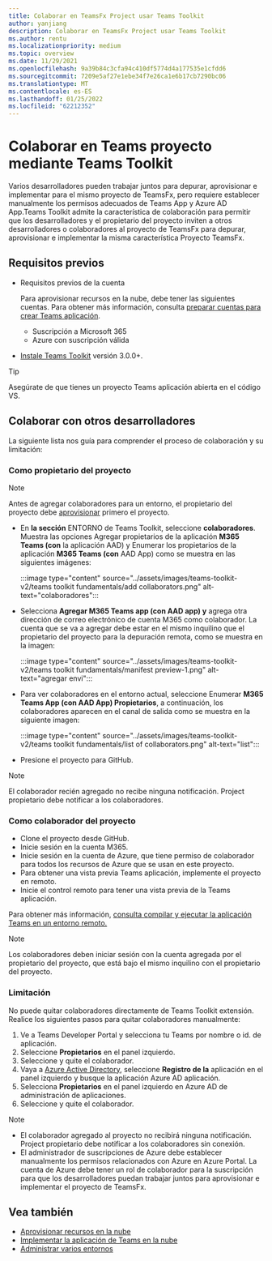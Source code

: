 ```yaml
---
title: Colaborar en TeamsFx Project usar Teams Toolkit
author: yanjiang
description: Colaborar en TeamsFx Project usar Teams Toolkit
ms.author: rentu
ms.localizationpriority: medium
ms.topic: overview
ms.date: 11/29/2021
ms.openlocfilehash: 9a39b84c3cfa94c410df5774d4a177535e1cfdd6
ms.sourcegitcommit: 7209e5af27e1ebe34f7e26ca1e6b17cb7290bc06
ms.translationtype: MT
ms.contentlocale: es-ES
ms.lasthandoff: 01/25/2022
ms.locfileid: "62212352"
---
```

# <a name="collaborate-on-teams-project-using-teams-toolkit"></a>Colaborar en Teams proyecto mediante Teams Toolkit

Varios desarrolladores pueden trabajar juntos para depurar, aprovisionar e implementar para el mismo proyecto de TeamsFx, pero requiere establecer manualmente los permisos adecuados de Teams App y Azure AD App.Teams Toolkit admite la característica de colaboración para permitir que los desarrolladores y el propietario del proyecto inviten a otros desarrolladores o colaboradores al proyecto de TeamsFx para depurar, aprovisionar e implementar la misma característica  Proyecto TeamsFx.

## <a name="prerequisites"></a>Requisitos previos

* Requisitos previos de la cuenta

    Para aprovisionar recursos en la nube, debe tener las siguientes cuentas. Para obtener más información, consulta [preparar cuentas para crear Teams aplicación](accounts.md).

  * Suscripción a Microsoft 365
  * Azure con suscripción válida

* [Instale Teams Toolkit](https://marketplace.visualstudio.com/items?itemName=TeamsDevApp.ms-teams-vscode-extension) versión 3.0.0+.

> [!TIP]
> Asegúrate de que tienes un proyecto Teams aplicación abierta en el código VS.

## <a name="collaborate-with-other-developers"></a>Colaborar con otros desarrolladores

La siguiente lista nos guía para comprender el proceso de colaboración y su limitación:

### <a name="as-project-owner"></a>Como propietario del proyecto

> [!NOTE]
> Antes de agregar colaboradores para un entorno, el propietario del proyecto debe [aprovisionar](provision.md) primero el proyecto.

* En **la sección** ENTORNO de Teams Toolkit, seleccione **colaboradores**. Muestra las opciones Agregar propietarios de la aplicación **M365 Teams (con** la aplicación AAD) y Enumerar los propietarios de la aplicación **M365 Teams (con** AAD App) como se muestra en las siguientes imágenes:

  :::image type="content" source="../assets/images/teams-toolkit-v2/teams toolkit fundamentals/add collaborators.png" alt-text="colaboradores":::

* Selecciona **Agregar M365 Teams app (con AAD app) y** agrega otra dirección de correo electrónico de cuenta M365 como colaborador. La cuenta que se va a agregar debe estar en el mismo inquilino que el propietario del proyecto para la depuración remota, como se muestra en la imagen:

  :::image type="content" source="../assets/images/teams-toolkit-v2/teams toolkit fundamentals/manifest preview-1.png" alt-text="agregar envi":::

* Para ver colaboradores en el entorno actual, seleccione Enumerar **M365 Teams App (con AAD App) Propietarios**, a continuación, los colaboradores aparecen en el canal de salida como se muestra en la siguiente imagen:

  :::image type="content" source="../assets/images/teams-toolkit-v2/teams toolkit fundamentals/list of collaborators.png" alt-text="list":::

* Presione el proyecto para GitHub.

> [!NOTE]
> El colaborador recién agregado no recibe ninguna notificación. Project propietario debe notificar a los colaboradores.

### <a name="as-project-collaborator"></a>Como colaborador del proyecto

* Clone el proyecto desde GitHub.
* Inicie sesión en la cuenta M365.
* Inicie sesión en la cuenta de Azure, que tiene permiso de colaborador para todos los recursos de Azure que se usan en este proyecto.
* Para obtener una vista previa Teams aplicación, implemente el proyecto en remoto.
* Inicie el control remoto para tener una vista previa de la Teams aplicación.

Para obtener más información, [consulta compilar y ejecutar la aplicación Teams en un entorno remoto.](/microsoftteams/platform/sbs-gs-javascript?tabs=vscode%2Cvsc%2Cviscode%2Cvcode&tutorial-step=3&branch)

> [!NOTE]
> Los colaboradores deben iniciar sesión con la cuenta agregada por el propietario del proyecto, que está bajo el mismo inquilino con el propietario del proyecto.

### <a name="limitation"></a>Limitación

No puede quitar colaboradores directamente de Teams Toolkit extensión. Realice los siguientes pasos para quitar colaboradores manualmente:

  1. Ve a Teams Developer Portal y selecciona tu Teams por nombre o id. de aplicación.
  2. Seleccione **Propietarios** en el panel izquierdo.
  3. Seleccione y quite el colaborador.
  4. Vaya a [Azure Active Directory](https://ms.portal.azure.com/#blade/Microsoft_AAD_IAM/ActiveDirectoryMenuBlade/RegisteredApps), seleccione **Registro de la** aplicación en el panel izquierdo y busque la aplicación Azure AD aplicación.
  5. Selecciona **Propietarios** en el panel izquierdo en Azure AD de administración de aplicaciones.
  6. Seleccione y quite el colaborador.

> [!NOTE]
> * El colaborador agregado al proyecto no recibirá ninguna notificación. Project propietario debe notificar a los colaboradores sin conexión.
> * El administrador de suscripciones de Azure debe establecer manualmente los permisos relacionados con Azure en Azure Portal. La cuenta de Azure debe tener un rol de colaborador para la suscripción para que los desarrolladores puedan trabajar juntos para aprovisionar e implementar el proyecto de TeamsFx.

## <a name="see-also"></a>Vea también

* [Aprovisionar recursos en la nube](provision.md)
* [Implementar la aplicación de Teams en la nube](deploy.md)
* [Administrar varios entornos](TeamsFx-multi-env.md)
